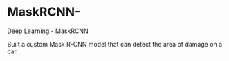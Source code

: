 # MaskRCNN-
Deep Learning - MaskRCNN 

Built a custom Mask R-CNN model that can detect the area of damage on a car. 
